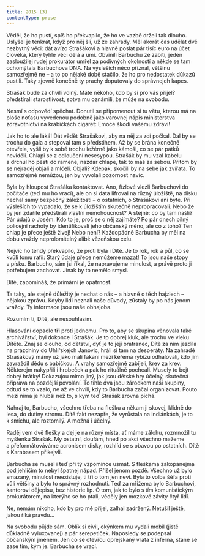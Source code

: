 ```yaml
---
title: 2015 (3)
contentType: prose
---
```


  

Věděl, že ho pustí, spíš ho překvapilo, že ho ve vazbě drželi tak dlouho. Uslyšel je tenkrát, když pro něj šli, už ze zahrady. Měl akorát čas udělat dvě nezbytný věci: dát avízo Strašákovi a hlavně poslat pár tisíc euro na účet člověka, který tyhle věci dělá a umí. Obvinili Barbuchu ze zabití, jeden zasloužilej rudej prokurátor umřel za podivných okolností a někde se tam ochomýtala Barbuchova DNA. Na výsleších něco přiznal, většinu samozřejmě ne – a to po nějaké době stačilo, že ho pro nedostatek důkazů pustili. Taky zjevně konečně ty prachy doputovaly do správnejch kapes.

Strašák bude za chvíli volný. Máte někoho, kdo by si pro vás přijel? předstírali starostlivost, sotva mu oznámili, že může na svobodu.

Nesmí s odpovědí spěchat. Donutil se připomenout si tu větu, kterou má na ploše noťasu vyvedenou podobně jako varovnej nápis ministerstva zdravotnictví na krabičkách cigaret: Emoce škodí vašemu zdraví!

Jak ho to ale láká! Dát vědět Strašákovi, aby na něj za zdí počkal. Dal by se trochu do gala a stepoval tam s předstihem. Až by se brána konečně otevřela, vyšli by k sobě trochu ležérně jako kámoši, co se pár pátků neviděli. Chlapi se z odloučení nesesypou. Strašák by mu vzal kabelu a drcnul ho pěstí do ramene, nazdar chlape, tak to máš za sebou. Přitom by se nejraděj objali a mlčeli. Objali? Kdepak, skočili by na sebe jak zvířata. To samozřejmě nemůžou, jen by vyvolali pozornost navíc.

Byla by hloupost Strašáka kontaktovat. Ano, fízlové vlezli Barbuchovi do počítače (teď mu ho vrací), ale on si data lifroval na různý úložiště, na disku nechal samý bezpečný záležitosti – o ostatních, o Strašákovi ani byte. Při výsleších to vypadalo, že se k úložištím skutečně nepropracovali. Nebo že by jen zdařile předstírali vlastní nemohoucnost? A stejně: co by tam našli? Pár údajů o Josém. Kdo to je, proč se o něj zajímáte? Po pár dnech pilný policejní rachoty by identifikovali jeho občanský méno, ale co z toho? Ten chlap je přece ještě živej! Nebo není? Každopádně Barbucha by měl na dobu vraždy neprolomitelný alibi: vězeňskou celu.

Nejvíc ho tehdy překvapilo, že proti byla i Dítě. Je to rok, rok a půl, co se kvůli tomu rafii: Starý údaje přece nemůžeme mazat! To jsou naše stopy v písku. Barbucho, sám jsi říkal, že napravujeme minulost, a právě proto ji potřebujem zachovat. Jinak by to nemělo smysl.

Dítě, zapomínáš, že primární je opatrnost.

Ta taky, ale stejně důležitý je nechat o nás – a hlavně o těch haj­zlech – nějakou zprávu. Kdyby lidi neznali naše důvody, zůstaly by po nás jenom vraždy. Ty informace jsou naše obhajoba.

Rozumím ti, Dítě, ale nesouhlasím.

Hlasování dopadlo tři proti jednomu. Pro to, aby se skupina věnovala také archivářství, byl dokonce i Strašák. Je to dobrej kluk, ale trochu ve vleku Dítěte. Znaj se dlouho, od dětství, dyť je to její bratranec, Dítě za ním jezdila na prázdniny do Uhlířskejch Janovic, hráli si tam na desperáty. Na zahradě Strašákový mámy už jako malí fakani mezi keřema rybízu odhalovali, kdo jim zavraždil dědu s babičkou. A vrahy samozřejmě zabíjeli, krev za krev. Některejm nakypřili i hrobeček a pak ho rituálně pochcali. Musely to bejt dobrý hrátky! Dokazujou mimo jiný, jak jsou dětské hry účelný, skutečná příprava na pozdější povolání. To tihle dva jsou zárodkem naší skupiny, odtud se to vzalo, ne až ve chvíli, kdy to Barbucha začal organizovat. Pouto mezi nima je hlubší než to, s kym teď Strašák zrovna píchá.

Nahraj to, Barbucho, všechno třeba na flešku a někam ji skovej, klidně do lesa, do dutiny stromu. Dítě fakt nezapře, že vyrůstala na indiánkách, je to k smíchu, ale roztomilý. A možná i účelný.

Raděj vem dvě flešky a dej je na různý místa, ať máme zálohu, rozmnožil tu myšlenku Strašák. My ostatní, doufám, hned po akci všechno mažeme a přeformátováváme acronisem disky, rozhlíd se s obavou po ostatních. Dítě s Karabasem přikejvli.

Barbucha se musel i teď při tý vzpomínce usmát. S fleškama zakopanejma pod jehličím to nebyl špatnej nápad. Přišel jenom pozdě. Všechno už bylo smazaný, minulost neexistuje, ti tři o tom jen neví. Byla to volba šéfa proti vůli většiny a bylo to správný rozhodnutí. Teď za mřížema bylo Barbuchovi, kantorovi dějepisu, bez historie líp. O tom, jak to bylo s tím komunistickým prokurátorem, na kterýho se ho ptali, věděly jen mozkové závity čtyř lidí.

Ne, nemám nikoho, kdo by pro mě přijel, zalhal zadržený. Netušil ještě, jakou říká pravdu…

Na svobodu půjde sám. Oblík si civil, okýnkem mu vydali mobil (jistě důkladně vyluxovanej) a pár serepetiček. Naposledy se podepsal občanským jménem. Jen co se otevřou oprejskaný vrata z inferna, stane se zase tím, kým je. Barbucha se vrací.
